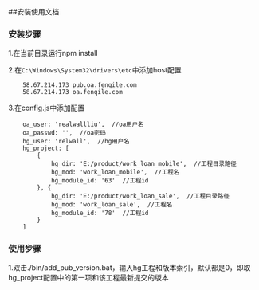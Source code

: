 ##安装使用文档

### 安装步骤

1.在当前目录运行npm install

2.在`C:\Windows\System32\drivers\etc`中添加host配置

		58.67.214.173 pub.oa.fenqile.com
		58.67.214.173 oa.fenqile.com

3.在config.js中添加配置

		oa_user: 'realwallliu',  //oa用户名
    	oa_passwd: '',  //oa密码
    	hg_user: 'relwall',  //hg用户名
    	hg_project: [
    		{
    			hg_dir: 'E:/product/work_loan_mobile',  //工程目录路径
			    hg_mod: 'work_loan_mobile',  //工程名
			    hg_module_id: '63'  //工程id
    		}, {
                hg_dir: 'E:/product/work_loan_sale',  //工程目录路径
                hg_mod: 'work_loan_sale',  //工程名
                hg_module_id: '78'  //工程id
            }
    	]
		
		
### 使用步骤

1.双击./bin/add_pub_version.bat，输入hg工程和版本索引，默认都是0，即取hg_project配置中的第一项和该工程最新提交的版本

